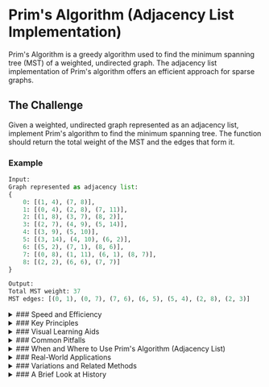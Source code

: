 # Prim's Algorithm (Adjacency List Implementation)

Prim's Algorithm is a greedy algorithm used to find the minimum spanning tree (MST) of a weighted, undirected graph. The adjacency list implementation of Prim's algorithm offers an efficient approach for sparse graphs.

## The Challenge

Given a weighted, undirected graph represented as an adjacency list, implement Prim's algorithm to find the minimum spanning tree. The function should return the total weight of the MST and the edges that form it.

### Example

```python
Input: 
Graph represented as adjacency list:
{
    0: [(1, 4), (7, 8)],
    1: [(0, 4), (2, 8), (7, 11)],
    2: [(1, 8), (3, 7), (8, 2)],
    3: [(2, 7), (4, 9), (5, 14)],
    4: [(3, 9), (5, 10)],
    5: [(3, 14), (4, 10), (6, 2)],
    6: [(5, 2), (7, 1), (8, 6)],
    7: [(0, 8), (1, 11), (6, 1), (8, 7)],
    8: [(2, 2), (6, 6), (7, 7)]
}

Output:
Total MST weight: 37
MST edges: [(0, 1), (0, 7), (7, 6), (6, 5), (5, 4), (2, 8), (2, 3)]
```

<details>
<summary>
### Speed and Efficiency
</summary>

Prim's algorithm with an adjacency list implementation offers improved efficiency for sparse graphs:

- **Time Complexity**: 
  - With a binary heap: O((V + E) log V)
  - With a Fibonacci heap: O(E + V log V)
- **Space Complexity**: O(V + E)

Where V is the number of vertices and E is the number of edges in the graph.
</details>
<details>
<summary>
### Key Principles
</summary>

Prim's algorithm with an adjacency list relies on several core concepts:

- **Greedy Choice**: At each step, it selects the edge with the minimum weight that connects a vertex in the MST to a vertex outside the MST.

- **Priority Queue**: Efficiently manages the selection of the next minimum-weight edge.

- **Adjacency List**: Represents the graph structure, allowing for efficient edge traversal.

- **Visited Set**: Keeps track of vertices already included in the MST.

- **Key Values**: Maintains the minimum weight edge for each vertex not yet in the MST.
</details>
<details>
<summary>
### Visual Learning Aids
</summary>

For visual learners, these resources offer interactive and animated explanations:

- [Prim's Algorithm Visualization - VisuAlgo](https://visualgo.net/en/mst)
- [Prim's Algorithm Step by Step - YouTube](https://www.youtube.com/watch?v=cplfcGZmX7I)
- [Prim's Algorithm Animation - USFCA](https://www.cs.usfca.edu/~galles/visualization/Prim.html)
- [Prim's Algorithm Explained - HackerEarth](https://www.hackerearth.com/practice/algorithms/graphs/minimum-spanning-tree/tutorial/)

</details>
<details>
<summary>
### Common Pitfalls
</summary>

When implementing Prim's algorithm with an adjacency list, be aware of these potential issues:

- **Incorrect Priority Queue Updates**: Failing to update the priority queue when a better edge is found.

- **Not Handling Disconnected Graphs**: The algorithm assumes the graph is connected.

- **Inefficient Data Structures**: Using an array instead of a heap for the priority queue can lead to poor performance.

- **Forgetting to Mark Vertices as Visited**: This can result in cycles in the MST.

- **Not Considering Edge Cases**: Such as graphs with only one vertex or no edges.
</details>
<details>
<summary>
### When and Where to Use Prim's Algorithm (Adjacency List)
</summary>

This implementation is particularly useful in scenarios such as:

- Sparse graphs where E is much smaller than V^2.
- Network design problems where the goal is to minimize total connection cost.
- Clustering algorithms as a preprocessing step.
- Image segmentation in computer vision.

However, it may not be the best choice for:

- Dense graphs where Kruskal's algorithm or the matrix implementation might be more efficient.
- Graphs where edges have negative weights (Prim's algorithm assumes non-negative weights).
- Situations requiring a parallel algorithm (Borůvka's algorithm might be preferable).
</details>
<details>
<summary>
### Real-World Applications
</summary>

Prim's algorithm with adjacency lists finds use in various practical domains:

- **Network Design**: Optimizing the layout of electrical grids or computer networks.
- **Transportation Systems**: Planning efficient road or railway systems.
- **Cluster Analysis**: In data mining and machine learning for grouping similar data points.
- **Image Processing**: For segmentation and feature detection in computer vision.
- **Circuit Design**: Minimizing wire length in VLSI chip design.
</details>
<details>
<summary>
### Variations and Related Methods
</summary>

Several algorithms and variations are related to or extend Prim's algorithm:

- **Kruskal's Algorithm**: Another MST algorithm that works by sorting edges.
- **Borůvka's Algorithm**: Can be parallelized more easily than Prim's.
- **Dijkstra's Algorithm**: Similar to Prim's but solves the single-source shortest path problem.
- **A* Search Algorithm**: Uses heuristics to improve pathfinding, inspired by Dijkstra's algorithm.
</details>
<details>
<summary>
### A Brief Look at History
</summary>

Prim's algorithm was developed by Czech mathematician Vojtěch Jarník in 1930 and later independently by computer scientist Robert C. Prim in 1957 and Edsger W. Dijkstra in 1959. Its efficiency and simplicity have made it a staple in computer science curricula and a crucial tool in graph theory applications for decades.

</details>